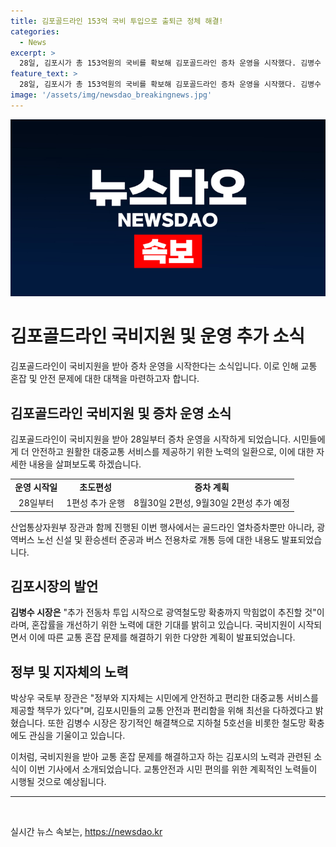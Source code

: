```yaml
---
title: 김포골드라인 153억 국비 투입으로 출퇴근 정체 해결!
categories:
  - News
excerpt: >
  28일, 김포시가 총 153억원의 국비를 확보해 김포골드라인 증차 운영을 시작했다. 김병수 시장은 국토부 장관과 함께 현장을 점검하며 광역철도망 확충을 위해 추가 전동차 투입을 통해 추진할 것이라고 밝혔다. 이에 따라 8월30일부터 2편성, 9월30일까지 2편성을 추가투입할 예정이며, 이로 인해 혼잡률이 개선될 전망이다. 또한, 김시장은 단기대책과 함께 장기대책으로 철도망 확충을 추진 중이라고 강조했다.
feature_text: >
  28일, 김포시가 총 153억원의 국비를 확보해 김포골드라인 증차 운영을 시작했다. 김병수 시장은 국토부 장관과 함께 현장을 점검하며 광역철도망 확충을 위해 추가 전동차 투입을 통해 추진할 것이라고 밝혔다. 이에 따라 8월30일부터 2편성, 9월30일까지 2편성을 추가투입할 예정이며, 이로 인해 혼잡률이 개선될 전망이다. 또한, 김시장은 단기대책과 함께 장기대책으로 철도망 확충을 추진 중이라고 강조했다.
image: '/assets/img/newsdao_breakingnews.jpg'
---
```


<p><img src="/assets/img/newsdao_breakingnews.jpg" alt="pcversion 속보" /></p>

<h1 data-ke-size="size26">김포골드라인 국비지원 및 운영 추가 소식</h1>

<p data-ke-size="size16">김포골드라인이 국비지원을 받아 증차 운영을 시작한다는 소식입니다. 이로 인해 교통 혼잡 및 안전 문제에 대한 대책을 마련하고자 합니다.</p>

<h2 data-ke-size="size26">김포골드라인 국비지원 및 증차 운영 소식</h2>

<p data-ke-size="size16">김포골드라인이 국비지원을 받아 28일부터 증차 운영을 시작하게 되었습니다. 시민들에게 더 안전하고 원활한 대중교통 서비스를 제공하기 위한 노력의 일환으로, 이에 대한 자세한 내용을 살펴보도록 하겠습니다.</p>

<table>
  <tr>
    <td style="text-align: center; height: 17px;"><b>운영 시작일</b></td>
    <td style="text-align: center; height: 17px;"><b>초도편성</b></td>
    <td style="text-align: center; height: 17px;"><b>증차 계획</b></td>
  </tr>
  <tr>
    <td style="text-align: center; height: 17px;">28일부터</td>
    <td style="text-align: center; height: 17px;">1편성 추가 운행</td>
    <td style="text-align: center; height: 17px;">8월30일 2편성, 9월30일 2편성 추가 예정</td>
  </tr>
</table>

<p data-ke-size="size16">산업통상자원부 장관과 함께 진행된 이번 행사에서는 골드라인 열차증차뿐만 아니라, 광역버스 노선 신설 및 환승센터 준공과 버스 전용차로 개통 등에 대한 내용도 발표되었습니다.</p>

<h2 data-ke-size="size26">김포시장의 발언</h2>

<p data-ke-size="size16"><b>김병수 시장은</b> "추가 전동차 투입 시작으로 광역철도망 확충까지 막힘없이 추진할 것"이라며, 혼잡률을 개선하기 위한 노력에 대한 기대를 밝히고 있습니다. 국비지원이 시작되면서 이에 따른 교통 혼잡 문제를 해결하기 위한 다양한 계획이 발표되었습니다.</p>

<h2 data-ke-size="size26">정부 및 지자체의 노력</h2>

<p data-ke-size="size16">박상우 국토부 장관은 "정부와 지자체는 시민에게 안전하고 편리한 대중교통 서비스를 제공할 책무가 있다"며, 김포시민들의 교통 안전과 편리함을 위해 최선을 다하겠다고 밝혔습니다. 또한 김병수 시장은 장기적인 해결책으로 지하철 5호선을 비롯한 철도망 확충에도 관심을 기울이고 있습니다.</p>

<p data-ke-size="size16">이처럼, 국비지원을 받아 교통 혼잡 문제를 해결하고자 하는 김포시의 노력과 관련된 소식이 이번 기사에서 소개되었습니다. 교통안전과 시민 편의를 위한 계획적인 노력들이 시행될 것으로 예상됩니다.</p>

<hr>

<p data-ke-size="size16">&nbsp;</p>
실시간 뉴스 속보는, <a href="https://newsdao.kr" rel="dofollow">https://newsdao.kr</a>



